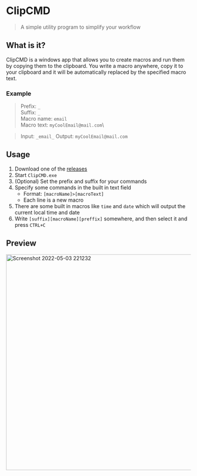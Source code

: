 # ClipCMD

> A simple utility program to simplify your workflow

## What is it?

ClipCMD is a windows app that allows you to create macros and run them by copying them to the clipboard.
You write a macro anywhere, copy it to your clipboard and it will be automatically replaced by the specified macro text.

### Example

> Prefix: `_`\
> Suffix: `_`\
> Macro name: `email`\
> Macro text: `myCoolEmail@mail.com`\

> Input: `_email_`
> Output: `myCoolEmail@mail.com`

## Usage

1. Download one of the [releases](https://github.com/Stone-Red-Code/ClipCMD/releases)
1. Start `ClipCMD.exe`
1. (Optional) Set the prefix and suffix for your commands
1. Specify some commands in the built in text field
   - Format: `[macroName]>[macroText]`
   - Each line is a new macro
1. There are some built in macros like `time` and `date` which will output the current local time and date
1. Write `[suffix][macroName][preffix]` somewhere, and then select it and press ``CTRL+C``

## Preview
<img width="589" alt="Screenshot 2022-05-03 221232" src="https://user-images.githubusercontent.com/56473591/166560142-9e89c57f-1af0-4340-9317-dacf0064d6c8.png">
